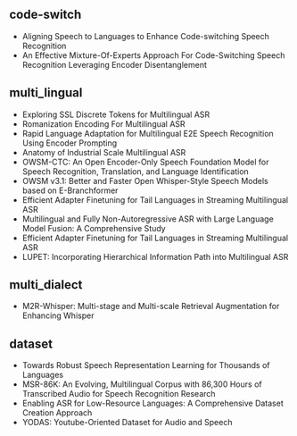## code-switch
- Aligning Speech to Languages to Enhance Code-switching Speech Recognition
- An Effective Mixture-Of-Experts Approach For Code-Switching Speech Recognition Leveraging Encoder Disentanglement
## multi_lingual
- Exploring SSL Discrete Tokens for Multilingual ASR
- Romanization Encoding For Multilingual ASR
- Rapid Language Adaptation for Multilingual E2E Speech Recognition Using Encoder Prompting
- Anatomy of Industrial Scale Multilingual ASR
- OWSM-CTC: An Open Encoder-Only Speech Foundation Model for Speech Recognition, Translation, and Language Identification
- OWSM v3.1: Better and Faster Open Whisper-Style Speech Models based on E-Branchformer
- Efficient Adapter Finetuning for Tail Languages in Streaming Multilingual ASR
- Multilingual and Fully Non-Autoregressive ASR with Large Language Model Fusion: A Comprehensive Study
- Efficient Adapter Finetuning for Tail Languages in Streaming Multilingual ASR
- LUPET: Incorporating Hierarchical Information Path into Multilingual ASR
## multi_dialect
- M2R-Whisper: Multi-stage and Multi-scale Retrieval Augmentation for Enhancing Whisper

## dataset
- Towards Robust Speech Representation Learning for Thousands of Languages
- MSR-86K: An Evolving, Multilingual Corpus with 86,300 Hours of Transcribed Audio for Speech Recognition Research
- Enabling ASR for Low-Resource Languages: A Comprehensive Dataset Creation Approach
- YODAS: Youtube-Oriented Dataset for Audio and Speech
